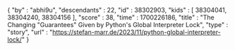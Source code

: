 {
  "by" : "abhi9u",
  "descendants" : 22,
  "id" : 38302903,
  "kids" : [ 38304041, 38304240, 38304156 ],
  "score" : 38,
  "time" : 1700226186,
  "title" : "The Changing \"Guarantees\" Given by Python's Global Interpreter Lock",
  "type" : "story",
  "url" : "https://stefan-marr.de/2023/11/python-global-interpreter-lock/"
}
